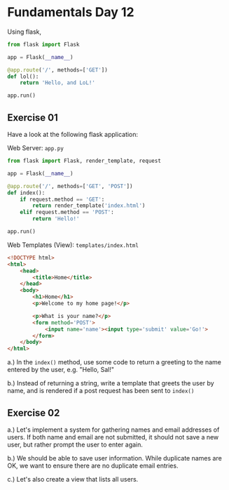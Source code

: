 # Fundamentals Day 12  

Using flask,

```python
from flask import Flask

app = Flask(__name__)

@app.route('/', methods=['GET'])
def lol():
    return 'Hello, and LoL!'

app.run()

```

## Exercise 01

Have a look at the following flask application:

Web Server:
`app.py`
```python
from flask import Flask, render_template, request

app = Flask(__name__)

@app.route('/', methods=['GET', 'POST'])
def index():
    if request.method == 'GET':
        return render_template('index.html')
    elif request.method == 'POST':
        return 'Hello!'

app.run()
```

Web Templates (View):
`templates/index.html`
```html
<!DOCTYPE html>
<html>
    <head>
        <title>Home</title>
    </head>
    <body>
        <h1>Home</h1>
        <p>Welcome to my home page!</p>

        <p>What is your name?</p>
        <form method='POST'>
            <input name='name'><input type='submit' value='Go!'>
        </form>
    </body>
</html>

```
a.) In the `index()` method, use some code to return a greeting to the name entered by the user, e.g. "Hello, Sal!"

b.) Instead of returning a string, write a template that greets the user by name, and is rendered if a post request has been sent to `index()`

## Exercise 02

a.) Let's implement a system for gathering names and email addresses of users. If both name and email are not submitted, it should not save a new user, but rather prompt the user to enter again.

b.) We should be able to save user information. While duplicate names are OK, we want to ensure there are no duplicate email entries.

c.) Let's also create a view that lists all users.

